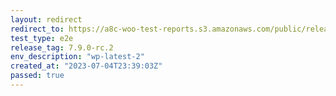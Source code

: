 ```yaml
---
layout: redirect
redirect_to: https://a8c-woo-test-reports.s3.amazonaws.com/public/release/7.9.0-rc.2/wp-latest-2/e2e/index.html
test_type: e2e
release_tag: 7.9.0-rc.2
env_description: "wp-latest-2"
created_at: "2023-07-04T23:39:03Z"
passed: true
---
```

